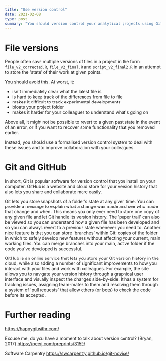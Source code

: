 ```yaml
---
title: "Use version control"
date: 2021-02-08
type: post
summary: "You should version control your analytical projects using Git and GitHub."
---
```


# File versions

People often save multiple versions of files in a project in the form `file_v2_corrected.R`, `file_v2_final.R` and `script_v2_final2.R` in an attempt to store the 'state' of their work at given points.

You should avoid this. At worst, it:

* isn't immediately clear what the latest file is
* is hard to keep track of the differences from file to file
* makes it difficult to track experimental developments
* bloats your project folder
* makes it harder for your colleagues to understand what's going on

Above all, it might not be possible to revert to a given past state in the event of an error, or if you want to recover some functionality that you removed earlier.

Instead, you should use a formalised version control system to deal with these issues and to improve collaboration with your colleagues.

# Git and GitHub

In short, Git is popular software for version control that you install on your computer. GitHub is a website and cloud store for your version history that also lets you share and collaborate more easily.

Git lets you store snapshots of a folder's state at any given time. You can provide a message to explain what a change was made and see who made that change and when. This means you only ever need to store one copy of any given file and let Git handle its version history. The 'paper trail' can also be viewed so you can understand how a given file has been developed and so you can always revert to a previous state whenever you need to. Another nice feature is that you can store 'branches' within Git: copies of the folder in which to safely develop new features without affecting your current, main working files. You can merge branches into your main, active folder if the code you've developed is successful.

GitHub is an online service that lets you store your Git version history in the cloud, while also adding a number of significant improvements to how you interact with your files and work with colleagues. For example, the site allows you to navigate your version history through a graphical user interface and visually inspect the changes side-by-side. It has a system for tracking issues, assigning team-mates to them and resolving them through a system of 'pull requests' that allow others (or bots) to check the code before its accepted. 

# Further reading

https://happygitwithr.com/

Excuse me, do you have a moment to talk about version control? (Bryan, 2017)
https://peerj.com/preprints/3159/

Software Carpentry
https://swcarpentry.github.io/git-novice/ 


